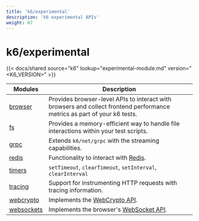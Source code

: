 ```yaml
---
title: 'k6/experimental'
description: 'k6 experimental APIs'
weight: 07
---
```


# k6/experimental

{{< docs/shared source="k6" lookup="experimental-module.md" version="<K6_VERSION>" >}}

| Modules                                                                                          | Description                                                                                                              |
| ------------------------------------------------------------------------------------------------ | ------------------------------------------------------------------------------------------------------------------------ |
| [browser](https://grafana.com/docs/k6/<K6_VERSION>/javascript-api/k6-experimental/browser)       | Provides browser-level APIs to interact with browsers and collect frontend performance metrics as part of your k6 tests. |
| [fs](https://grafana.com/docs/k6/<K6_VERSION>/javascript-api/k6-experimental/fs)                 | Provides a memory-efficient way to handle file interactions within your test scripts.                                    |
| [grpc](https://grafana.com/docs/k6/<K6_VERSION>/javascript-api/k6-experimental/grpc)             | Extends `k6/net/grpc` with the streaming capabilities.                                                                   |
| [redis](https://grafana.com/docs/k6/<K6_VERSION>/javascript-api/k6-experimental/redis)           | Functionality to interact with [Redis](https://redis.io/).                                                               |
| [timers](https://grafana.com/docs/k6/<K6_VERSION>/javascript-api/k6-experimental/timers)         | `setTimeout`, `clearTimeout`, `setInterval`, `clearInterval`                                                             |
| [tracing](https://grafana.com/docs/k6/<K6_VERSION>/javascript-api/k6-experimental/tracing)       | Support for instrumenting HTTP requests with tracing information.                                                        |
| [webcrypto](https://grafana.com/docs/k6/<K6_VERSION>/javascript-api/k6-experimental/webcrypto)   | Implements the [WebCrypto API](https://developer.mozilla.org/en-US/docs/Web/API/Web_Crypto_API).                         |
| [websockets](https://grafana.com/docs/k6/<K6_VERSION>/javascript-api/k6-experimental/websockets) | Implements the browser's [WebSocket API](https://developer.mozilla.org/en-US/docs/Web/API/WebSocket).                    |
